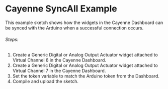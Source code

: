 # Cayenne SyncAll Example

This example sketch shows how the widgets in the Cayenne Dashboard can be synced with the Arduino when a
successful connection occurs.

###### Steps:
1. Create a Generic Digital or Analog Output Actuator widget attached to Virtual Channel 6 in the Cayenne Dashboard.
2. Create a Generic Digital or Analog Output Actuator widget attached to Virtual Channel 7 in the Cayenne Dashboard.
3. Set the token variable to match the Arduino token from the Dashboard.
4. Compile and upload the sketch.